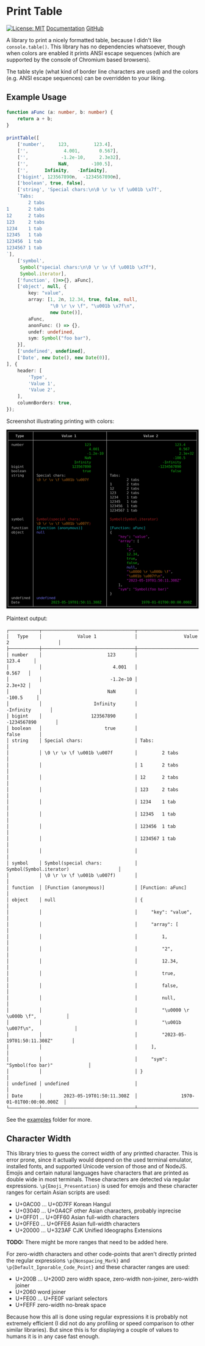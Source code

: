 Print Table
===========

[![License: MIT](https://img.shields.io/github/license/panzi/js-print-table)](https://github.com/panzi/js-print-table/blob/main/LICENSE)
[Documentation](https://panzi.github.io/js-print-table)
[GitHub](https://github.com/panzi/js-print-table/)

A library to print a nicely formatted table, because I didn't like `console.table()`.
This library has no dependencies whatsoever, though when colors are enabled it prints
ANSI escape sequences (which are supported by the console of Chromium based browsers).

The table style (what kind of border line characters are used) and the colors (e.g.
ANSI escape sequences) can be overridden to your liking.

Example Usage
-------------

```TypeScript
function aFunc (a: number, b: number) {
    return a + b;
}

printTable([
    ['number',     123,         123.4],
    ['',             4.001,       0.567],
    ['',            -1.2e-10,     2.3e32],
    ['',           NaN,        -100.5],
    ['',      Infinity,   -Infinity],
    ['bigint', 123567890n,  -1234567890n],
    ['boolean', true, false],
    ['string', 'Special chars:\n\0 \r \v \f \u001b \x7f', 
    `Tabs:
		2 tabs
1		2 tabs
12		2 tabs
123		2 tabs
1234	1 tab
12345	1 tab
123456	1 tab
1234567	1 tab
`],
    ['symbol',
     Symbol("special chars:\n\0 \r \v \f \u001b \x7f"),
     Symbol.iterator],
    ['function', ()=>{}, aFunc],
    ['object', null, {
        key: "value",
        array: [1, 2n, 12.34, true, false, null,
                "\0 \r \v \f", "\u001b \x7f\n",
                new Date()],
        aFunc,
        anonFunc: () => {},
        undef: undefined,
        sym: Symbol("foo bar"),
    }],
    ['undefined', undefined],
    ['Date', new Date(), new Date(0)],
], {
    header: [
        'Type',
        'Value 1',
        'Value 2',
    ],
    columnBorders: true,
});
```

Screenshot illustrating printing with colors:

![Screenshot](screenshot.png)

Plaintext output:

```text
┌───────────┬──────────────────────────────────┬──────────────────────────────────────────┐
│   Type    │             Value 1              │                 Value 2                  │
├───────────┼──────────────────────────────────┼──────────────────────────────────────────┤
│ number    │                        123       │                                123.4     │
│           │                          4.001   │                                  0.567   │
│           │                         -1.2e-10 │                                  2.3e+32 │
│           │                        NaN       │                               -100.5     │
│           │                   Infinity       │                          -Infinity       │
│ bigint    │                  123567890       │                        -1234567890       │
│ boolean   │                       true       │                              false       │
│ string    │ Special chars:                   │ Tabs:                                    │
│           │ \0 \r \v \f \u001b \u007f        │         2 tabs                           │
│           │                                  │ 1       2 tabs                           │
│           │                                  │ 12      2 tabs                           │
│           │                                  │ 123     2 tabs                           │
│           │                                  │ 1234    1 tab                            │
│           │                                  │ 12345   1 tab                            │
│           │                                  │ 123456  1 tab                            │
│           │                                  │ 1234567 1 tab                            │
│           │                                  │                                          │
│ symbol    │ Symbol(special chars:            │ Symbol(Symbol.iterator)                  │
│           │ \0 \r \v \f \u001b \u007f)       │                                          │
│ function  │ [Function (anonymous)]           │ [Function: aFunc]                        │
│ object    │ null                             │ {                                        │
│           │                                  │     "key": "value",                      │
│           │                                  │     "array": [                           │
│           │                                  │         1,                               │
│           │                                  │         "2",                             │
│           │                                  │         12.34,                           │
│           │                                  │         true,                            │
│           │                                  │         false,                           │
│           │                                  │         null,                            │
│           │                                  │         "\u0000 \r \u000b \f",           │
│           │                                  │         "\u001b \u007f\n",               │
│           │                                  │         "2023-05-19T01:50:11.308Z"       │
│           │                                  │     ],                                   │
│           │                                  │     "sym": "Symbol(foo bar)"             │
│           │                                  │ }                                        │
│ undefined │ undefined                        │                                          │
│ Date      │        2023-05-19T01:50:11.308Z  │                1970-01-01T00:00:00.000Z  │
└───────────┴──────────────────────────────────┴──────────────────────────────────────────┘
```

See the [examples](examples) folder for more.

Character Width
---------------

This library tries to guess the correct width of any printted character. This is
error prone, since it actually would depend on the used terminal emulator, installed
fonts, and supported Unicode version of those and of NodeJS. Emojis and certain
natural languages have characters that are printed as double wide in most terminals.
These characters are detected via regular expressions. `\p{Emoji_Presentation}` is
used for emojis and these character ranges for certain Asian scripts are used:

* U+0AC00 ... U+0D7FF Korean Hangul
* U+03040 ... U+0A4CF other Asian characters, probably inprecise
* U+0FF01 ... U+0FF60 Asian full-width characters
* U+0FFE0 ... U+0FFE6 Asian full-width characters
* U+20000 ... U+323AF CJK Unified Ideographs Extensions

**TODO:** There might be more ranges that need to be added here.

For zero-width characters and other code-points that aren't directly printed the
regular expressions `\p{Nonspacing_Mark}` and `\p{Default_Ignorable_Code_Point}`
and these character ranges are used:

* U+200B ... U+200D zero width space, zero-width non-joiner, zero-width joiner
* U+2060 word joiner
* U+FE00 ... U+FE0F variant selectors
* U+FEFF zero-width no-break space

Because how this all is done using regular expressions it is probably not extremely
efficient (I did not do any profiling or speed comparison to other similar libraries).
But since this is for displaying a couple of values to humans it is in any case fast
enough.
